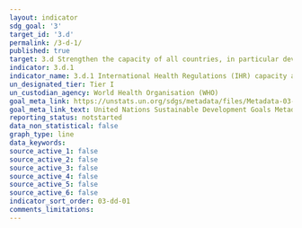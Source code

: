 ```yaml
---
layout: indicator
sdg_goal: '3'
target_id: '3.d'
permalink: /3-d-1/
published: true
target: 3.d Strengthen the capacity of all countries, in particular developing countries, for early warning, risk reduction and management of national and global health risks
indicator: 3.d.1
indicator_name: 3.d.1 International Health Regulations (IHR) capacity and health emergency preparedness
un_designated_tier: Tier I
un_custodian_agency: World Health Organisation (WHO)
goal_meta_link: https://unstats.un.org/sdgs/metadata/files/Metadata-03-0D-01.pdf
goal_meta_link_text: United Nations Sustainable Development Goals Metadata (PDF 58.0 KB)
reporting_status: notstarted
data_non_statistical: false
graph_type: line
data_keywords:  
source_active_1: false
source_active_2: false
source_active_3: false
source_active_4: false
source_active_5: false
source_active_6: false
indicator_sort_order: 03-dd-01
comments_limitations: 
---
```

